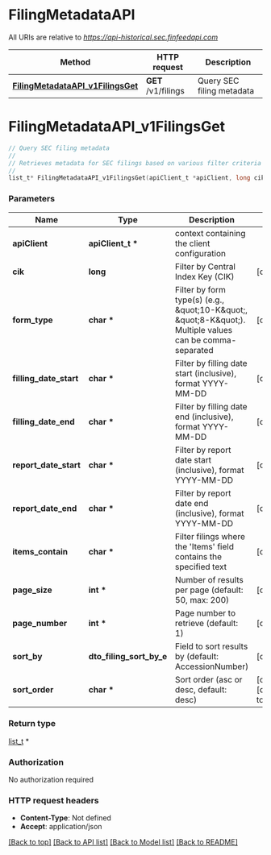 # FilingMetadataAPI

All URIs are relative to *https://api-historical.sec.finfeedapi.com*

Method | HTTP request | Description
------------- | ------------- | -------------
[**FilingMetadataAPI_v1FilingsGet**](FilingMetadataAPI.md#FilingMetadataAPI_v1FilingsGet) | **GET** /v1/filings | Query SEC filing metadata


# **FilingMetadataAPI_v1FilingsGet**
```c
// Query SEC filing metadata
//
// Retrieves metadata for SEC filings based on various filter criteria with pagination and sorting support.    ### Available Sort Fields    Field Name | Description  -----------|-------------  AccessionNumber | SEC filing accession number  FilingDate | Date when filing was submitted  AcceptanceDateTime | Date and time of filing acceptance  ReportDate | Date of the report  Size | Size of the filing document    ### Date Format  All dates must be provided in YYYY-MM-DD format    ### Form Types  Form types can be provided as comma-separated values, e.g.: \"10-K,8-K,10-Q\"    :::tip  For optimal performance, use date ranges and form types to narrow down your search  :::
//
list_t* FilingMetadataAPI_v1FilingsGet(apiClient_t *apiClient, long cik, char *form_type, char *filling_date_start, char *filling_date_end, char *report_date_start, char *report_date_end, char *items_contain, int *page_size, int *page_number, dto_filing_sort_by_e sort_by, char *sort_order);
```

### Parameters
Name | Type | Description  | Notes
------------- | ------------- | ------------- | -------------
**apiClient** | **apiClient_t \*** | context containing the client configuration |
**cik** | **long** | Filter by Central Index Key (CIK) | [optional] 
**form_type** | **char \*** | Filter by form type(s) (e.g., \&quot;10-K\&quot;, \&quot;8-K\&quot;). Multiple values can be comma-separated | [optional] 
**filling_date_start** | **char \*** | Filter by filling date start (inclusive), format YYYY-MM-DD | [optional] 
**filling_date_end** | **char \*** | Filter by filling date end (inclusive), format YYYY-MM-DD | [optional] 
**report_date_start** | **char \*** | Filter by report date start (inclusive), format YYYY-MM-DD | [optional] 
**report_date_end** | **char \*** | Filter by report date end (inclusive), format YYYY-MM-DD | [optional] 
**items_contain** | **char \*** | Filter filings where the &#39;Items&#39; field contains the specified text | [optional] 
**page_size** | **int \*** | Number of results per page (default: 50, max: 200) | [optional] 
**page_number** | **int \*** | Page number to retrieve (default: 1) | [optional] 
**sort_by** | **dto_filing_sort_by_e** | Field to sort results by (default: AccessionNumber) | [optional] 
**sort_order** | **char \*** | Sort order (asc or desc, default: desc) | [optional] [default to &#39;desc&#39;]

### Return type

[list_t](dto_filing_metadata_dto.md) *


### Authorization

No authorization required

### HTTP request headers

 - **Content-Type**: Not defined
 - **Accept**: application/json

[[Back to top]](#) [[Back to API list]](../README.md#documentation-for-api-endpoints) [[Back to Model list]](../README.md#documentation-for-models) [[Back to README]](../README.md)

